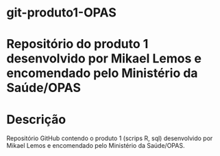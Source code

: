 # git-produto1-OPAS

# Repositório do produto 1 desenvolvido por Mikael Lemos e encomendado pelo Ministério da Saúde/OPAS

# Descrição

Repositório GitHub contendo o produto 1 (scrips R, sql) desenvolvido por Mikael Lemos e encomendado pelo Ministério da Saúde/OPAS.

